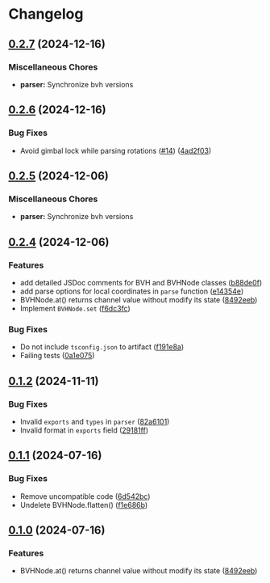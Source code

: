 # Changelog

## [0.2.7](https://github.com/nandenjin/bvh/compare/parser-v0.2.6...parser-v0.2.7) (2024-12-16)


### Miscellaneous Chores

* **parser:** Synchronize bvh versions

## [0.2.6](https://github.com/nandenjin/bvh/compare/parser-v0.2.5...parser-v0.2.6) (2024-12-16)


### Bug Fixes

* Avoid gimbal lock while parsing rotations ([#14](https://github.com/nandenjin/bvh/issues/14)) ([4ad2f03](https://github.com/nandenjin/bvh/commit/4ad2f03b369cc78364c12750b373eeb68fceaa06))

## [0.2.5](https://github.com/nandenjin/bvh/compare/parser-v0.2.4...parser-v0.2.5) (2024-12-06)


### Miscellaneous Chores

* **parser:** Synchronize bvh versions

## [0.2.4](https://github.com/nandenjin/bvh/compare/parser-v0.1.2...parser-v0.2.4) (2024-12-06)

### Features

- add detailed JSDoc comments for BVH and BVHNode classes ([b88de0f](https://github.com/nandenjin/bvh/commit/b88de0f59db8d1eacdddc4dffd004883f55bdd8e))
- add parse options for local coordinates in `parse` function ([e14354e](https://github.com/nandenjin/bvh/commit/e14354ef3cd17c4212b59dc9de776b1f28682779))
- BVHNode.at() returns channel value without modify its state ([8492eeb](https://github.com/nandenjin/bvh/commit/8492eeb69b7381db7567d9c720df6ec9eabc2317))
- Implement `BVHNode.set` ([f6dc3fc](https://github.com/nandenjin/bvh/commit/f6dc3fce4d2ca89b599bc82692f3ecd08951fb29))

### Bug Fixes

- Do not include `tsconfig.json` to artifact ([f191e8a](https://github.com/nandenjin/bvh/commit/f191e8a2f9e62bf3a1ac7c92bbfff4fb952701f0))
- Failing tests ([0a1e075](https://github.com/nandenjin/bvh/commit/0a1e07515e77014ee889e606eaefc22475983528))

## [0.1.2](https://github.com/nandenjin/bvh/compare/bvh-parser-v0.1.1...bvh-parser-v0.1.2) (2024-11-11)

### Bug Fixes

- Invalid `exports` and `types` in `parser` ([82a6101](https://github.com/nandenjin/bvh/commit/82a6101a157eb08525e23cd3d1f471230ee47c97))
- Invalid format in `exports` field ([29181ff](https://github.com/nandenjin/bvh/commit/29181ffa60fd20aa16c713a44e3e180ae7b5ec11))

## [0.1.1](https://github.com/nandenjin/bvh/compare/bvh-parser-v0.1.0...bvh-parser-v0.1.1) (2024-07-16)

### Bug Fixes

- Remove uncompatible code ([6d542bc](https://github.com/nandenjin/bvh/commit/6d542bcf77bb3268734a7061a2ba4057553a8eac))
- Undelete BVHNode.flatten() ([f1e686b](https://github.com/nandenjin/bvh/commit/f1e686b02761203344ef86931b7fbcf086ccf3e6))

## [0.1.0](https://github.com/nandenjin/bvh/compare/bvh-parser-v0.0.2...bvh-parser-v0.1.0) (2024-07-16)

### Features

- BVHNode.at() returns channel value without modify its state ([8492eeb](https://github.com/nandenjin/bvh/commit/8492eeb69b7381db7567d9c720df6ec9eabc2317))
